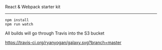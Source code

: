 ###
React & Webpack starter kit


----
```
npm install
npm run watch
```

All builds will go through Travis into the S3 bucket

https://travis-ci.org/ryanyogan/galaxy.svg?branch=master
